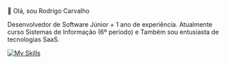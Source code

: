 👋 Olá, sou Rodrigo Carvalho

Desenvolvedor de Software Júnior + 1 ano de experiência. Atualmente curso Sistemas de Informação (6º período) e Também sou entusiasta de tecnologias SaaS.

[![My Skills](https://skillicons.dev/icons?i=next,react,nodejs,python,ts,go,aws)](https://skillicons.dev)
